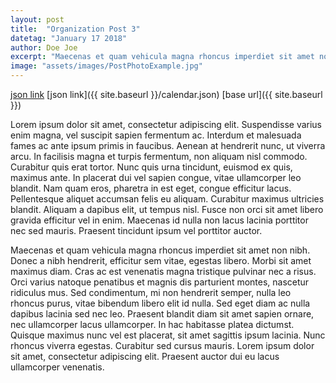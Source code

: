 ```yaml
---
layout: post
title:  "Organization Post 3"
datetag: "January 17 2018"
author: Doe Joe
excerpt: "Maecenas et quam vehicula magna rhoncus imperdiet sit amet non nibh. Donec a nibh hendrerit, efficitur sem vitae, egestas libero. Morbi sit amet maximus diam. Cras ac est venenatis magna tristique pulvinar nec a risus."
image: "assets/images/PostPhotoExample.jpg"
---
```


[json link]({{site.baseurl}}/calendar.json)
[json link]({{ site.baseurl }}/calendar.json)
[base url]({{ site.baseurl }})


Lorem ipsum dolor sit amet, consectetur adipiscing elit. Suspendisse varius enim magna, vel suscipit sapien fermentum ac. Interdum et malesuada fames ac ante ipsum primis in faucibus. Aenean at hendrerit nunc, ut viverra arcu. In facilisis magna et turpis fermentum, non aliquam nisl commodo. Curabitur quis erat tortor. Nunc quis urna tincidunt, euismod ex quis, maximus ante. In placerat dui vel sapien congue, vitae ullamcorper leo blandit. Nam quam eros, pharetra in est eget, congue efficitur lacus. Pellentesque aliquet accumsan felis eu aliquam. Curabitur maximus ultricies blandit. Aliquam a dapibus elit, ut tempus nisl. Fusce non orci sit amet libero gravida efficitur vel in enim. Maecenas id nulla non lacus lacinia porttitor nec sed mauris. Praesent tincidunt ipsum vel porttitor auctor.

Maecenas et quam vehicula magna rhoncus imperdiet sit amet non nibh. Donec a nibh hendrerit, efficitur sem vitae, egestas libero. Morbi sit amet maximus diam. Cras ac est venenatis magna tristique pulvinar nec a risus. Orci varius natoque penatibus et magnis dis parturient montes, nascetur ridiculus mus. Sed condimentum, mi non hendrerit semper, nulla leo rhoncus purus, vitae bibendum libero elit id nulla. Sed eget diam ac nulla dapibus lacinia sed nec leo. Praesent blandit diam sit amet sapien ornare, nec ullamcorper lacus ullamcorper. In hac habitasse platea dictumst. Quisque maximus nunc vel est placerat, sit amet sagittis ipsum lacinia. Nunc rhoncus viverra egestas. Curabitur sed cursus mauris. Lorem ipsum dolor sit amet, consectetur adipiscing elit. Praesent auctor dui eu lacus ullamcorper venenatis.
